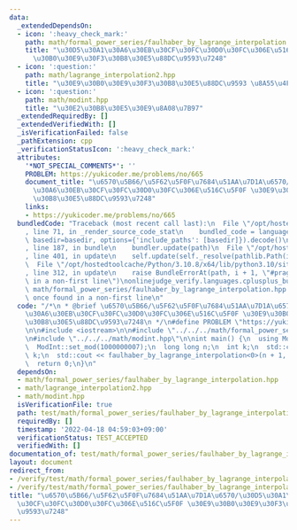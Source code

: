 ```yaml
---
data:
  _extendedDependsOn:
  - icon: ':heavy_check_mark:'
    path: math/formal_power_series/faulhaber_by_lagrange_interpolation.hpp
    title: "\u30D5\u30A1\u30A6\u30EB\u30CF\u30FC\u30D0\u30FC\u306E\u516C\u5F0F \u30E9\
      \u30B0\u30E9\u30F3\u30B8\u30E5\u88DC\u9593\u7248"
  - icon: ':question:'
    path: math/lagrange_interpolation2.hpp
    title: "\u30E9\u30B0\u30E9\u30F3\u30B8\u30E5\u88DC\u9593 \u8A55\u4FA1\u72482"
  - icon: ':question:'
    path: math/modint.hpp
    title: "\u30E2\u30B8\u30E5\u30E9\u8A08\u7B97"
  _extendedRequiredBy: []
  _extendedVerifiedWith: []
  _isVerificationFailed: false
  _pathExtension: cpp
  _verificationStatusIcon: ':heavy_check_mark:'
  attributes:
    '*NOT_SPECIAL_COMMENTS*': ''
    PROBLEM: https://yukicoder.me/problems/no/665
    document_title: "\u6570\u5B66/\u5F62\u5F0F\u7684\u51AA\u7D1A\u6570/\u30D5\u30A1\
      \u30A6\u30EB\u30CF\u30FC\u30D0\u30FC\u306E\u516C\u5F0F \u30E9\u30B0\u30E9\u30F3\
      \u30B8\u30E5\u88DC\u9593\u7248"
    links:
    - https://yukicoder.me/problems/no/665
  bundledCode: "Traceback (most recent call last):\n  File \"/opt/hostedtoolcache/Python/3.10.8/x64/lib/python3.10/site-packages/onlinejudge_verify/documentation/build.py\"\
    , line 71, in _render_source_code_stat\n    bundled_code = language.bundle(stat.path,\
    \ basedir=basedir, options={'include_paths': [basedir]}).decode()\n  File \"/opt/hostedtoolcache/Python/3.10.8/x64/lib/python3.10/site-packages/onlinejudge_verify/languages/cplusplus.py\"\
    , line 187, in bundle\n    bundler.update(path)\n  File \"/opt/hostedtoolcache/Python/3.10.8/x64/lib/python3.10/site-packages/onlinejudge_verify/languages/cplusplus_bundle.py\"\
    , line 401, in update\n    self.update(self._resolve(pathlib.Path(included), included_from=path))\n\
    \  File \"/opt/hostedtoolcache/Python/3.10.8/x64/lib/python3.10/site-packages/onlinejudge_verify/languages/cplusplus_bundle.py\"\
    , line 312, in update\n    raise BundleErrorAt(path, i + 1, \"#pragma once found\
    \ in a non-first line\")\nonlinejudge_verify.languages.cplusplus_bundle.BundleErrorAt:\
    \ math/formal_power_series/faulhaber_by_lagrange_interpolation.hpp: line 6: #pragma\
    \ once found in a non-first line\n"
  code: "/*\n * @brief \u6570\u5B66/\u5F62\u5F0F\u7684\u51AA\u7D1A\u6570/\u30D5\u30A1\
    \u30A6\u30EB\u30CF\u30FC\u30D0\u30FC\u306E\u516C\u5F0F \u30E9\u30B0\u30E9\u30F3\
    \u30B8\u30E5\u88DC\u9593\u7248\n */\n#define PROBLEM \"https://yukicoder.me/problems/no/665\"\
    \n\n#include <iostream>\n\n#include \"../../../math/formal_power_series/faulhaber_by_lagrange_interpolation.hpp\"\
    \n#include \"../../../math/modint.hpp\"\n\nint main() {\n  using ModInt = MInt<0>;\n\
    \  ModInt::set_mod(1000000007);\n  long long n;\n  int k;\n  std::cin >> n >>\
    \ k;\n  std::cout << faulhaber_by_lagrange_interpolation<0>(n + 1, k) << '\\n';\n\
    \  return 0;\n}\n"
  dependsOn:
  - math/formal_power_series/faulhaber_by_lagrange_interpolation.hpp
  - math/lagrange_interpolation2.hpp
  - math/modint.hpp
  isVerificationFile: true
  path: test/math/formal_power_series/faulhaber_by_lagrange_interpolation.test.cpp
  requiredBy: []
  timestamp: '2022-04-18 04:59:03+09:00'
  verificationStatus: TEST_ACCEPTED
  verifiedWith: []
documentation_of: test/math/formal_power_series/faulhaber_by_lagrange_interpolation.test.cpp
layout: document
redirect_from:
- /verify/test/math/formal_power_series/faulhaber_by_lagrange_interpolation.test.cpp
- /verify/test/math/formal_power_series/faulhaber_by_lagrange_interpolation.test.cpp.html
title: "\u6570\u5B66/\u5F62\u5F0F\u7684\u51AA\u7D1A\u6570/\u30D5\u30A1\u30A6\u30EB\
  \u30CF\u30FC\u30D0\u30FC\u306E\u516C\u5F0F \u30E9\u30B0\u30E9\u30F3\u30B8\u30E5\u88DC\
  \u9593\u7248"
---
```

